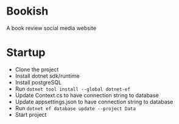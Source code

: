 # Bookish
A book review social media website


# Startup

- Clone the project
- Install dotnet sdk/runtime
- Install postgreSQL
- Run `dotnet tool install --global dotnet-ef`
- Update Context.cs to have connection string to database
- Update appsettings.json to have connection string to database
- Run `dotnet ef database update --project Data`
- Start project
